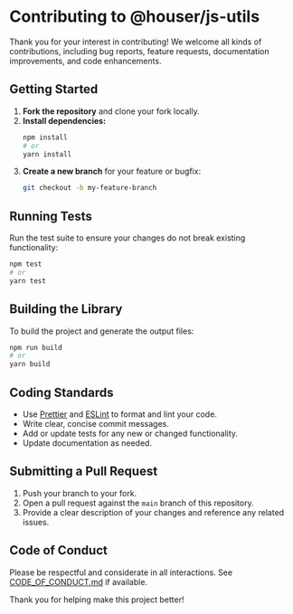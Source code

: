 # Contributing to @houser/js-utils

Thank you for your interest in contributing! We welcome all kinds of contributions, including bug reports, feature requests, documentation improvements, and code enhancements.

## Getting Started

1. **Fork the repository** and clone your fork locally.
2. **Install dependencies:**
   ```bash
   npm install
   # or
   yarn install
   ```
3. **Create a new branch** for your feature or bugfix:
   ```bash
   git checkout -b my-feature-branch
   ```

## Running Tests

Run the test suite to ensure your changes do not break existing functionality:

```bash
npm test
# or
yarn test
```

## Building the Library

To build the project and generate the output files:

```bash
npm run build
# or
yarn build
```

## Coding Standards

- Use [Prettier](https://prettier.io/) and [ESLint](https://eslint.org/) to format and lint your code.
- Write clear, concise commit messages.
- Add or update tests for any new or changed functionality.
- Update documentation as needed.

## Submitting a Pull Request

1. Push your branch to your fork.
2. Open a pull request against the `main` branch of this repository.
3. Provide a clear description of your changes and reference any related issues.

## Code of Conduct

Please be respectful and considerate in all interactions. See [CODE_OF_CONDUCT.md](CODE_OF_CONDUCT.md) if available.

Thank you for helping make this project better!
